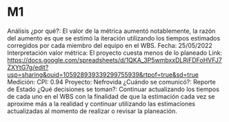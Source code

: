 # M1

Análisis ¿por qué?: El valor de la métrica aumentó notablemente, la razón del aumento es que se estimó la iteración utilizando los tiempos estimados corregidos por cada miembro del equipo en el WBS. 
Fecha: 25/05/2022
Interpretación valor métrica: El proyecto cuesta menos de lo planeado
Link: https://docs.google.com/spreadsheets/d/1QKA_3P5wmbxxDLRjFDFoHVFJ7ZXYtG7g/edit?usp=sharing&ouid=105928939339299755939&rtpof=true&sd=true
Medición: CPI: 0.94
Proyecto: Nefrovida
¿Cuándo se comunicó?: Reporte de Estado
¿Qué decisiones se toman?: Continuar actualizando los tiempos de cada uno en el WBS con la finalidad de que la estimación cada vez se aproxime más a la realidad y continuar utilizando las estimaciones actualizadas al momento de realizar o revisar la planeación.